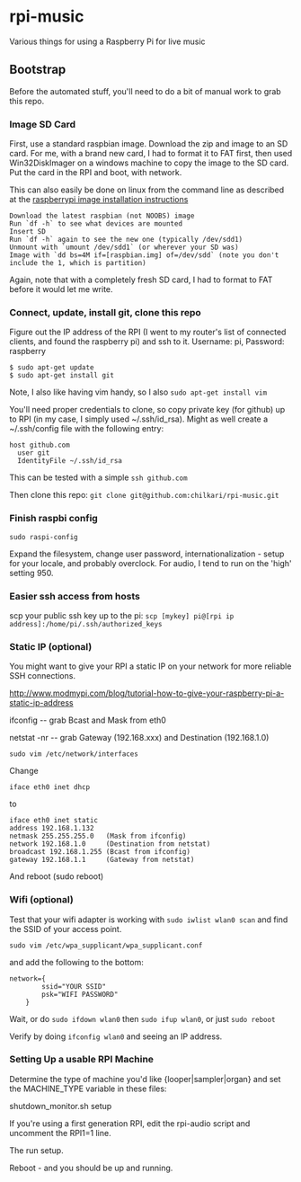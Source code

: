# rpi-music
Various things for using a Raspberry Pi for live music

## Bootstrap

Before the automated stuff, you'll need to do a bit of manual work to grab this repo.

### Image SD Card

First, use a standard raspbian image. Download the zip and image to an SD card. For me, with a brand new card, I had to format it to FAT first, then used Win32DiskImager on a windows machine to copy the image to the SD card. Put the card in the RPI and boot, with network.

This can also easily be done on linux from the command line as described at the [raspberrypi image installation instructions](https://www.raspberrypi.org/documentation/installation/installing-images/linux.md)

	Download the latest raspbian (not NOOBS) image
	Run `df -h` to see what devices are mounted
	Insert SD
	Run `df -h` again to see the new one (typically /dev/sdd1)
	Unmount with `umount /dev/sdd1` (or wherever your SD was)
	Image with `dd bs=4M if=[raspbian.img] of=/dev/sdd` (note you don't include the 1, which is partition)

Again, note that with a completely fresh SD card, I had to format to FAT before it would let me write.



### Connect, update, install git, clone this repo

Figure out the IP address of the RPI (I went to my router's list of connected clients, and found the raspberry pi) and ssh to it. Username: pi, Password: raspberry

	$ sudo apt-get update
	$ sudo apt-get install git

Note, I also like having vim handy, so I also `sudo apt-get install vim`
	
You'll need proper credentials to clone, so copy private key (for github) up to RPI (in my case, I simply used ~/.ssh/id_rsa). Might as well create a ~/.ssh/config file with the following entry:

	host github.com
	  user git
	  IdentityFile ~/.ssh/id_rsa

This can be tested with a simple `ssh github.com`

Then clone this repo: `git clone git@github.com:chilkari/rpi-music.git`

### Finish raspbi config

`sudo raspi-config`

Expand the filesystem, change user password, internationalization - setup for your locale, and probably overclock. For audio, I tend to run on the 'high' setting 950.

### Easier ssh access from hosts

scp your public ssh key up to the pi: `scp [mykey] pi@[rpi ip address]:/home/pi/.ssh/authorized_keys`

### Static IP (optional)

You might want to give your RPI a static IP on your network for more reliable SSH connections.

http://www.modmypi.com/blog/tutorial-how-to-give-your-raspberry-pi-a-static-ip-address

ifconfig 
-- grab Bcast and Mask from eth0

netstat -nr
-- grab Gateway (192.168.xxx) and Destination (192.168.1.0)

    sudo vim /etc/network/interfaces

Change 

    iface eth0 inet dhcp

to

    iface eth0 inet static
    address 192.168.1.132
    netmask 255.255.255.0   (Mask from ifconfig)
    network 192.168.1.0     (Destination from netstat)
    broadcast 192.168.1.255 (Bcast from ifconfig)
    gateway 192.168.1.1     (Gateway from netstat)
   

And reboot (sudo reboot)

### Wifi (optional)

Test that your wifi adapter is working with `sudo iwlist wlan0 scan` and find the SSID of your access point.

`sudo vim /etc/wpa_supplicant/wpa_supplicant.conf`

and add the following to the bottom:

	network={
            ssid="YOUR SSID"
            psk="WIFI PASSWORD"
        }

Wait, or do `sudo ifdown wlan0` then `sudo ifup wlan0`, or just `sudo reboot`

Verify by doing `ifconfig wlan0` and seeing an IP address.


### Setting Up a usable RPI Machine

Determine the type of machine you'd like {looper|sampler|organ} and set the MACHINE_TYPE variable in these files:

shutdown_monitor.sh
setup

If you're using a first generation RPI, edit the rpi-audio script and uncomment the RPI1=1 line.

The run setup.

Reboot - and you should be up and running.

